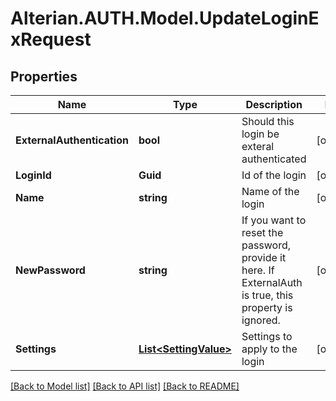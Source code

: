# Alterian.AUTH.Model.UpdateLoginExRequest

## Properties

Name | Type | Description | Notes
------------ | ------------- | ------------- | -------------
**ExternalAuthentication** | **bool** | Should this login be exteral authenticated | [optional] 
**LoginId** | **Guid** | Id of the login | [optional] 
**Name** | **string** | Name of the login | [optional] 
**NewPassword** | **string** | If you want to reset the password, provide it here.  If ExternalAuth is true, this property is ignored. | [optional] 
**Settings** | [**List&lt;SettingValue&gt;**](SettingValue.md) | Settings to apply to the login | [optional] 

[[Back to Model list]](../README.md#documentation-for-models) [[Back to API list]](../README.md#documentation-for-api-endpoints) [[Back to README]](../README.md)

